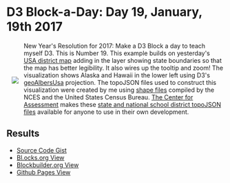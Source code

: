 # D3 Block-a-Day: Day 19, January, 19th 2017

<a href="https://dbetebenner.github.io/D3_01182017/"><img src="https://gist.githubusercontent.com/dbetebenner/fdec153106e964f9f71e69f2912454da/raw/313bdf98a475bfc1337a99d16477d0cff16d2919/thumbnail.png" align="left" hspace="12" vspace="80"></a>

New Year's Resolution for 2017: Make a D3 Block a day to teach myself D3. This is Number 19. This example
builds on yesterday's [USA district map](https://github.com/dbetebenner/D3_01172017) adding in the layer showing
state boundaries so that the map has better legibility. It also wires up the tooltip and zoom! 
The visualization shows Alaska and Hawaii in the lower left
using D3's [geoAlbersUsa](https://github.com/d3/d3-geo/blob/master/README.md#geoAlbersUsa) projection.
The topoJSON files used to construct this visualization were created by me using
[shape files](https://nces.ed.gov/programs/edge/geographicDistrictBoundary.aspx) compiled by the NCES and the United States Census Bureau.
[The Center for Assessment](https://github.com/CenterForAssessment) makes these
[state and national school district topoJSON files](https://github.com/CenterForAssessment/SGPspatialData) available
for anyone to use in their own development.

## Results

* [Source Code Gist](https://gist.github.com/dbetebenner/a921792d905be0889a7ded8c7af1c7d6)
* [Bl.ocks.org View](http://bl.ocks.org/dbetebenner/a921792d905be0889a7ded8c7af1c7d6)
* [Blockbuilder.org View](http://blockbuilder.org/dbetebenner/a921792d905be0889a7ded8c7af1c7d6)
* [Github Pages View](https://dbetebenner.github.io/D3_01192017/)
